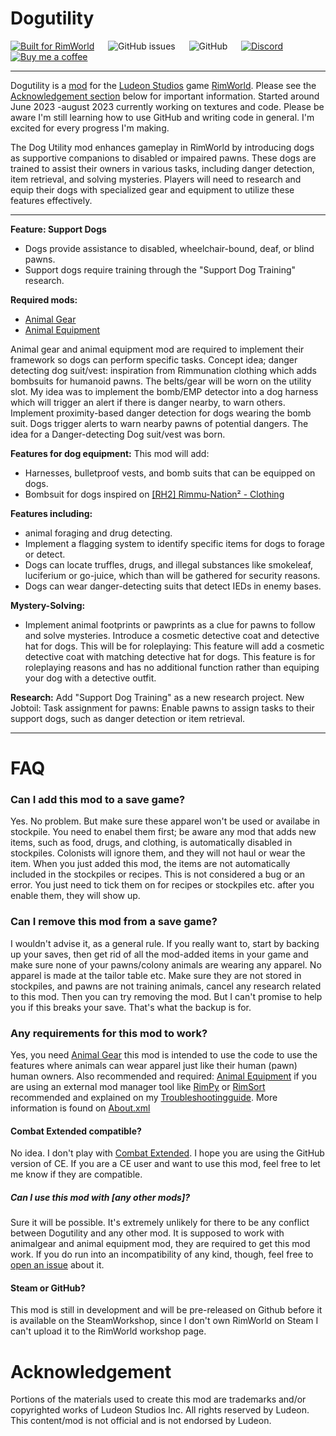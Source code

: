 # Dogutility
[![Built for RimWorld](https://img.shields.io/badge/dynamic/xml?url=https%3A%2F%2Fraw.githubusercontent.com%2FCaptainArbitrary%2FManyMedicines%2Fmain%2FAbout%2FAbout.xml&query=%2FModMetaData%2FsupportedVersions%2Fli%5Blast()%5D&style=for-the-badge&label=Built%20for%20RimWorld)](https://rimworldgame.com/)
&emsp;
![GitHub issues](https://img.shields.io/github/issues/chunnyluny/dogutility?style=for-the-badge&logo=github)
&emsp;
![GitHub](https://img.shields.io/github/license/Chunnyluny/Dogutility?style=for-the-badge&logo=GitHub)
&emsp; 
[![Discord](https://img.shields.io/discord/688796862639112277?style=for-the-badge&logo=discord)](https://discord.gg/NjbW9RTQkA)
&emsp; 
<a href='https://ko-fi.com/I2I8ND4C0' target='_blank'><img alt="Buy me a coffee" src="https://shields.io/badge/ko--fi-Buy_me_a_coffee-purple?logo=ko-fi&style=for-the-badge"/>
</a>

---

Dogutility is a [mod](https://rimworldwiki.com/wiki/Mods) for the [Ludeon Studios](https://ludeon.com/) game [RimWorld](https://rimworldgame.com/). Please see the [Acknowledgement section](#acknowledgement) below for important information. Started around June 2023 -august 2023 currently working on textures and code. Please be aware I'm still learning how to use GitHub and writing code in general. I'm excited for every progress I'm making. 

The Dog Utility mod enhances gameplay in RimWorld by introducing dogs as supportive companions to disabled or impaired pawns. These dogs are trained to assist their owners in various tasks, including danger detection, item retrieval, and solving mysteries. Players will need to research and equip their dogs with specialized gear and equipment to utilize these features effectively.

---

**Feature: Support Dogs**

- Dogs provide assistance to disabled, wheelchair-bound, deaf, or blind pawns.
- Support dogs require training through the "Support Dog Training" research.

**Required mods:** 
- [Animal Gear](https://steamcommunity.com/workshop/filedetails/?id=1541438907)
- [Animal Equipment](https://steamcommunity.com/sharedfiles/filedetails/?id=2568865984)

Animal gear and animal equipment mod are required to implement their framework so dogs can perform specific tasks.
Concept idea; danger detecting dog suit/vest: inspiration from Rimmunation clothing which adds bombsuits for humanoid pawns.
The belts/gear will be worn on the utility slot.
My idea was to implement the bomb/EMP detector into a dog harness which will trigger an alert if there is danger nearby, to warn others. Implement proximity-based danger detection for dogs wearing the bomb suit. Dogs trigger alerts to warn nearby pawns of potential dangers.
The idea for a Danger-detecting Dog suit/vest was born.

**Features for dog equipment:**
This mod will add:

- Harnesses, bulletproof vests, and bomb suits that can be equipped on dogs.
- Bombsuit for dogs inspired on [[RH2] Rimmu-Nation² - Clothing](https://steamcommunity.com/workshop/filedetails/?id=2563506048)

**Features including:**
- animal foraging and drug detecting.
- Implement a flagging system to identify specific items for dogs to forage or detect.
- Dogs can locate truffles, drugs, and illegal substances like smokeleaf, luciferium or go-juice, which than will be gathered for security reasons.
- Dogs can wear danger-detecting suits that detect IEDs in enemy bases.

**Mystery-Solving:**

- Implement animal footprints or pawprints as a clue for pawns to follow and solve mysteries.
Introduce a cosmetic detective coat and detective hat for dogs.
This will be for roleplaying:
This feature will add a cosmetic detective coat with matching detective hat for dogs.
This feature is for roleplaying reasons and has no additional function rather than equiping your dog with a detective outfit.

**Research:**
Add "Support Dog Training" as a new research project.
New Jobtoil: Task assignment for pawns: Enable pawns to assign tasks to their support dogs, such as danger detection or item retrieval.

---

# FAQ

### Can I add this mod to a save game?

Yes. No problem. But make sure these apparel won't be used or availabe in stockpile. You need to enabel them first; be aware any mod that adds new items, such as food, drugs, and clothing, is automatically disabled in stockpiles. Colonists will ignore them, and they will not haul or wear the item. When you just added this mod, the items are not automatically included in the stockpiles or recipes. This is not considered a bug or an error. You just need to tick them on for recipes or stockpiles etc. after you enable them, they will show up.

### Can I remove this mod from a save game?

I wouldn't advise it, as a general rule. If you really want to, start by backing up your saves, then get rid of all the mod-added items in your game and make sure none of your pawns/colony animals are wearing any apparel. No apparel is made at the tailor table etc. Make sure they are not stored in stockpiles, and pawns are not training animals, cancel any research related to this mod. Then you can try removing the mod. But I can't promise to help you if this breaks your save. That's what the backup is for.

### Any requirements for this mod to work?

Yes, you need [Animal Gear](https://steamcommunity.com/workshop/filedetails/?id=1541438907) this mod is intended to use the code to use the features where animals can wear apparel just like their human (pawn) human owners. Also recommended and required: [Animal Equipment](https://steamcommunity.com/sharedfiles/filedetails/?id=2568865984) if you are using an external mod manager tool like [RimPy](https://github.com/rimpy-custom/RimPy/releases) or [RimSort](https://github.com/RimSort/RimSort) recommended and explained on my [Troubleshootingguide](https://github.com/Chunnyluny/troubleshootingguide/README.md). More information is found on [About.xml](About/About.xml)

#### Combat Extended compatible?

No idea. I don't play with [Combat Extended](https://github.com/CombatExtended-Continued/CombatExtended). I hope you are using the GitHub version of CE. If you are a CE user and want to use this mod, feel free to let me know if they are compatible.

##### Can I use this mod with [any other mods]?

Sure it will be possible. It's extremely unlikely for there to be any conflict between Dogutility and any other mod. It is supposed to work with animalgear and animal equipment mod, they are required to get this mod work. If you do run into an incompatibility of any kind, though, feel free to [open an issue](https://github.com/Chunnyluny/Dogutility/issues/new) about it.

#### Steam or GitHub?
This mod is still in development and will be pre-released on Github before it is available on the SteamWorkshop, since I don't own RimWorld on Steam I can't upload it to the RimWorld workshop page.

# Acknowledgement

Portions of the materials used to create this mod are trademarks and/or copyrighted works of Ludeon Studios Inc. All rights reserved by Ludeon. This content/mod is not official and is not endorsed by Ludeon.
